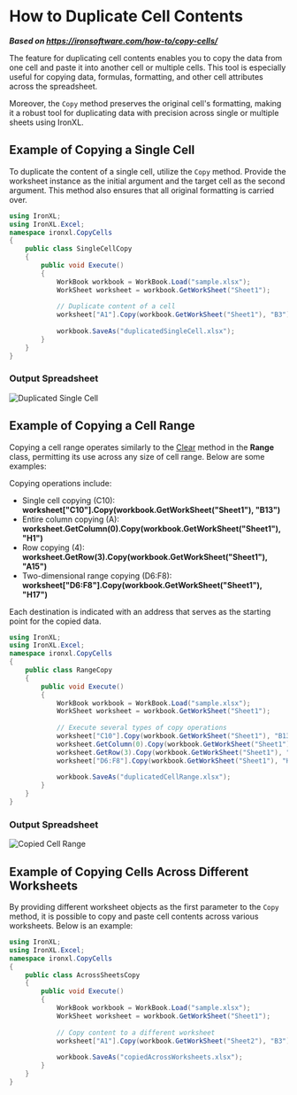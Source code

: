 # How to Duplicate Cell Contents

***Based on <https://ironsoftware.com/how-to/copy-cells/>***


The feature for duplicating cell contents enables you to copy the data from one cell and paste it into another cell or multiple cells. This tool is especially useful for copying data, formulas, formatting, and other cell attributes across the spreadsheet.

Moreover, the `Copy` method preserves the original cell's formatting, making it a robust tool for duplicating data with precision across single or multiple sheets using IronXL.

## Example of Copying a Single Cell

To duplicate the content of a single cell, utilize the `Copy` method. Provide the worksheet instance as the initial argument and the target cell as the second argument. This method also ensures that all original formatting is carried over.

```cs
using IronXL;
using IronXL.Excel;
namespace ironxl.CopyCells
{
    public class SingleCellCopy
    {
        public void Execute()
        {
            WorkBook workbook = WorkBook.Load("sample.xlsx");
            WorkSheet worksheet = workbook.GetWorkSheet("Sheet1");
            
            // Duplicate content of a cell
            worksheet["A1"].Copy(workbook.GetWorkSheet("Sheet1"), "B3");
            
            workbook.SaveAs("duplicatedSingleCell.xlsx");
        }
    }
}
```

### Output Spreadsheet

<div class="content-img-align-center">
    <div class="center-image-wrapper" width='70%'>
         <img src="https://ironsoftware.com/static-assets/excel/how-to/copy-cells/copy-cells-copy-single-cell.png" alt="Duplicated Single Cell" class="img-responsive add-shadow">
    </div>
</div>

## Example of Copying a Cell Range

Copying a cell range operates similarly to the <a href="https://ironsoftware.com/csharp/excel/how-to/clear-cells/">Clear</a> method in the **Range** class, permitting its use across any size of cell range. Below are some examples:

Copying operations include:
- Single cell copying (C10): **worksheet["C10"].Copy(workbook.GetWorkSheet("Sheet1"), "B13")**
- Entire column copying (A): **worksheet.GetColumn(0).Copy(workbook.GetWorkSheet("Sheet1"), "H1")**
- Row copying (4): **worksheet.GetRow(3).Copy(workbook.GetWorkSheet("Sheet1"), "A15")**
- Two-dimensional range copying (D6:F8): **worksheet["D6:F8"].Copy(workbook.GetWorkSheet("Sheet1"), "H17")**

Each destination is indicated with an address that serves as the starting point for the copied data.

```cs
using IronXL;
using IronXL.Excel;
namespace ironxl.CopyCells
{
    public class RangeCopy
    {
        public void Execute()
        {
            WorkBook workbook = WorkBook.Load("sample.xlsx");
            WorkSheet worksheet = workbook.GetWorkSheet("Sheet1");
            
            // Execute several types of copy operations
            worksheet["C10"].Copy(workbook.GetWorkSheet("Sheet1"), "B13");
            worksheet.GetColumn(0).Copy(workbook.GetWorkSheet("Sheet1"), "H1");
            worksheet.GetRow(3).Copy(workbook.GetWorkSheet("Sheet1"), "A15");
            worksheet["D6:F8"].Copy(workbook.GetWorkSheet("Sheet1"), "H17");
            
            workbook.SaveAs("duplicatedCellRange.xlsx");
        }
    }
}
```

### Output Spreadsheet

<div class="content-img-align-center">
    <div class="center-image-wrapper">
         <img src="https://ironsoftware.com/static-assets/excel/how-to/copy-cells/copy-cells-copy-cell-range.png" alt="Copied Cell Range" class="img-responsive add-shadow">
    </div>
</div>

## Example of Copying Cells Across Different Worksheets

By providing different worksheet objects as the first parameter to the `Copy` method, it is possible to copy and paste cell contents across various worksheets. Below is an example:

```cs
using IronXL;
using IronXL.Excel;
namespace ironxl.CopyCells
{
    public class AcrossSheetsCopy
    {
        public void Execute()
        {
            WorkBook workbook = WorkBook.Load("sample.xlsx");
            WorkSheet worksheet = workbook.GetWorkSheet("Sheet1");
            
            // Copy content to a different worksheet
            worksheet["A1"].Copy(workbook.GetWorkSheet("Sheet2"), "B3");
            
            workbook.SaveAs("copiedAcrossWorksheets.xlsx");
        }
    }
}
```